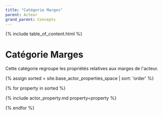 ```yaml
---
title: "Catégorie Marges"
parent: Acteur
grand_parent: Concepts
---
```


{% include table_of_content.html %}


# Catégorie Marges

Cette catégorie regroupe les propriétés relatives aux marges de l'acteur.

{% assign sorted = site.base_actor_properties_space | sort: 'order' %}

{% for property in sorted %}

{% include actor_property.md property=property %}

{% endfor %}

